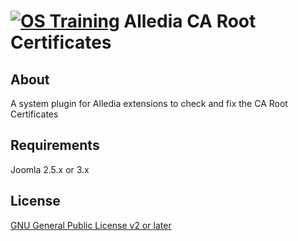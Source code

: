 [![OS Training](http://www.ostraining.com/templates/ostraining/images/logo.png)](http://www.ostraining.com)
Alledia CA Root Certificates
============

## About

A system plugin for Alledia extensions to check and fix the CA Root Certificates

## Requirements

Joomla 2.5.x or 3.x

## License

[GNU General Public License v2 or later](http://www.gnu.org/copyleft/gpl.html)

